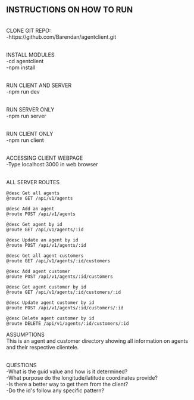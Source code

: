 INSTRUCTIONS ON HOW TO RUN
-------------------------------------------
<br/>
CLONE GIT REPO:<br/>
	-https://github.com/Barendan/agentclient.git <br/><br/>

INSTALL MODULES<br/>
	-cd agentclient<br/>
	-npm install<br/><br/>
 
RUN CLIENT AND SERVER<br/>
	-npm run dev<br/><br/>
 
RUN SERVER ONLY<br/>
	-npm run server<br/><br/>
 
RUN CLIENT ONLY<br/>
	-npm run client<br/><br/>

ACCESSING CLIENT WEBPAGE<br/>
	-Type localhost:3000 in web browser<br/><br/>

ALL SERVER ROUTES<br/>

	@desc Get all agents
	@route GET /api/v1/agents

	@desc Add an agent
	@route POST /api/v1/agents

	@desc Get agent by id
	@route GET /api/v1/agents/:id

	@desc Update an agent by id
	@route POST /api/v1/agents/:id

	@desc Get all agent customers
	@route GET /api/v1/agents/:id/customers

	@desc Add agent customer
	@route POST /api/v1/agents/:id/customers

	@desc Get agent customer by id
	@route GET /api/v1/agents/:id/customers/:id

	@desc Update agent customer by id
	@route POST /api/v1/agents/:id/customers/:id

	@desc Delete agent customer by id
	@route DELETE /api/v1/agents/:id/customers/:id


ASSUMPTIONS<br/>
	This is an agent and customer directory showing all information on agents and their respective clientele.<br/><br/>


QUESTIONS<br/>
	-What is the guid value and how is it determined?<br/>
	-What purpose do the longitude/latitude coordinates provide?<br/>
	-Is there a better way to get them from the client?<br/>
	-Do the id's follow any specific pattern?<br/>
